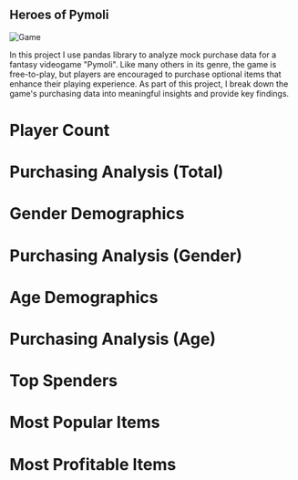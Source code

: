 ## Heroes of Pymoli

![Game](http://media.ignimgs.com/media/ign/imgs/minisites/best_of_10/2010_640x360/PC/darksiders_bestfantasy.jpg)

In this project I use pandas library to analyze mock purchase data for a fantasy videogame "Pymoli". Like many others in its genre, the game is free-to-play, but players are encouraged to purchase optional items that enhance their playing experience. As part of this project, I break down the game's purchasing data into meaningful insights and provide key findings.

# Player Count


# Purchasing Analysis (Total)

# Gender Demographics

# Purchasing Analysis (Gender)

# Age Demographics

# Purchasing Analysis (Age)

# Top Spenders 

# Most Popular Items

# Most Profitable Items

